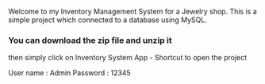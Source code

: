Welcome to my Inventory Management System for a Jewelry shop.
This is a simple project which connected to a database using MySQL.

### You can download the zip file and unzip it

then simply click on Inventory System App - Shortcut to open the project

User name : Admin
Password : 12345
